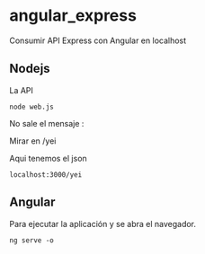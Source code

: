 # angular_express
Consumir API Express con Angular en localhost

## Nodejs


La API
~~~~
node web.js
~~~~

No sale el mensaje :

Mirar en /yei

Aqui tenemos el json

~~~~
localhost:3000/yei
~~~~


## Angular

Para ejecutar la aplicación y se abra el navegador.
~~~~
ng serve -o
~~~~



